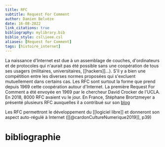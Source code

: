 ```yaml
---
title: RFC
subtitle: Request For Comment
author: Damien Belvèze
date: 16-08-2022
link_citations: true
bibliography: mylibrary.bib
biblio_style: csl\ieee.csl
aliases: [Request for Comment]
tags: [histoire_internet]
---
```


La naissance d'Internet est due à un assemblage de couches, d'ordinateurs et de protocoles qui n'aurait pas été possible sans une coopération de tous ses usagers (militaires, universitaires, [[hackers]]...). S'il y a bien une compétition entre les diverses normes proposées qui s'excluent mutuellement dans certains cas. Les RFC sont surtout la forme que prend depuis 1969 cette coopération autour d'Internet. 
La première Request For Comment a été envoyée en 1969 par le chercheur David Crocker de l'UCLA. En 2018, 8000 RFC avaient vu le jour. 
En France, Stéphane Brortzmeyer a présenté plusieurs RFC auxquelles il a contribué sur son [blog](https://www.bortzmeyer.org/8280.html)

Les RFC permettront le développement du [[logiciel libre]] et donneront son aspect auto-régulé à Internet ([[@cardonCultureNumerique2019]], p39)



# bibliographie

